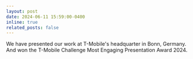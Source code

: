 ```yaml
---
layout: post
date: 2024-06-11 15:59:00-0400
inline: true
related_posts: false
---
```


We have presented our work at T-Mobile's headquarter in Bonn, Germany. And won the T-Mobile Challenge Most Engaging Presentation Award 2024.
